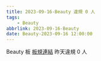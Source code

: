 ```yaml
---
title: 2023-09-16-Beauty 違規 0 人
tags:
    - Beauty
abbrlink: 2023-09-16-Beauty
date: Beauty-2023-09-16 12:00:00
---
```

Beauty 板 [板規連結](https://www.ptt.cc/bbs/Beauty/M.1630069980.A.84B.html)
昨天違規 0 人

